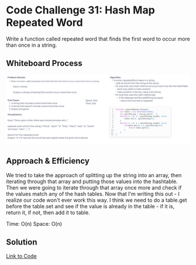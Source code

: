 # Code Challenge 31: Hash Map Repeated Word

Write a function called repeated word that finds the first word to occur more than once in a string.

## Whiteboard Process

![Whiteboard](./whiteboard.png)

## Approach & Efficiency
<!-- What approach did you take? Why? What is the Big O space/time for this approach? -->

We tried to take the approach of splitting up the string into an array, then iterating through that array and putting those values into the hashtable. Then we were going to iterate through that array once more and check if the values match any of the hash tables. Now that I'm writing this out - I realize our code won't ever work this way. I think we need to do a table.get before the table.set and see if the value is already in the table - if it is, return it, if not, then add it to table.

Time: O(n)
Space: O(n)

## Solution
<!-- Show how to run your code, and examples of it in action -->

[Link to Code](./index.js)
